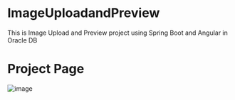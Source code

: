 # ImageUploadandPreview
This is Image Upload and Preview project using Spring Boot and Angular in Oracle DB

# Project Page
![image](https://github.com/amir35/ImageUploadandPreview/assets/5141837/04032475-1440-420f-93cd-a7e9fe23b331)
